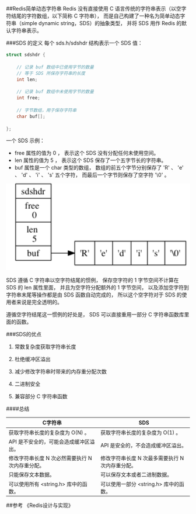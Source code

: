 ##Redis简单动态字符串
Redis 没有直接使用 C 语言传统的字符串表示（以空字符结尾的字符数组，以下简称 C 字符串）， 而是自己构建了一种名为简单动态字符串（simple dynamic string，SDS）的抽象类型，
并将 SDS 用作 Redis 的默认字符串表示。

###SDS 的定义
每个 sds.h/sdshdr 结构表示一个 SDS 值：
```c
struct sdshdr {

    // 记录 buf 数组中已使用字节的数量
    // 等于 SDS 所保存字符串的长度
    int len;

    // 记录 buf 数组中未使用字节的数量
    int free;

    // 字节数组，用于保存字符串
    char buf[];

};
```
一个 SDS 示例：

- free 属性的值为 0 ， 表示这个 SDS 没有分配任何未使用空间。
- len 属性的值为 5 ， 表示这个 SDS 保存了一个五字节长的字符串。
- buf 属性是一个 char 类型的数组， 数组的前五个字节分别保存了 'R' 、 'e' 、 'd' 、 'i' 、 's' 五个字符， 而最后一个字节则保存了空字符 '\0' 。

![avatar](./img/sds.png)

SDS 遵循 C 字符串以空字符结尾的惯例， 保存空字符的 1 字节空间不计算在 SDS 的 len 属性里面， 并且为空字符分配额外的 1 字节空间， 以及添加空字符到字符串末尾等操作都是由 SDS 函数自动完成的， 所以这个空字符对于 SDS 的使用者来说是完全透明的。

遵循空字符结尾这一惯例的好处是， SDS 可以直接重用一部分 C 字符串函数库里面的函数。

###SDS的优点
1. 常数复杂度获取字符串长度

2. 杜绝缓冲区溢出

3. 减少修改字符串时带来的内存重分配次数

4. 二进制安全

5. 兼容部分 C 字符串函数

####总结

| C字符串 | SDS |
| ------ | ------ |
| 获取字符串长度的复杂度为 O(N) 。 | 获取字符串长度的复杂度为 O(1) 。 |
| API 是不安全的，可能会造成缓冲区溢出。 | API 是安全的，不会造成缓冲区溢出。 |
| 修改字符串长度 N 次必然需要执行 N 次内存重分配。 | 修改字符串长度 N 次最多需要执行 N 次内存重分配。 |
| 只能保存文本数据。 | 可以保存文本或者二进制数据。 |
| 可以使用所有 <string.h> 库中的函数。 | 可以使用一部分 <string.h> 库中的函数。 |

##参考
《Redis设计与实现》
